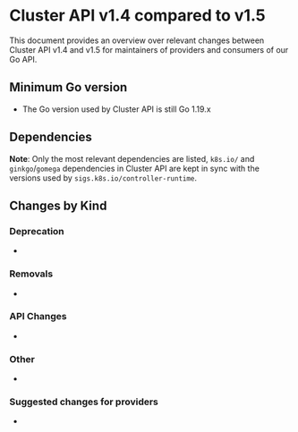 # Cluster API v1.4 compared to v1.5

This document provides an overview over relevant changes between Cluster API v1.4 and v1.5 for
maintainers of providers and consumers of our Go API.

## Minimum Go version

- The Go version used by Cluster API is still Go 1.19.x

## Dependencies

**Note**: Only the most relevant dependencies are listed, `k8s.io/` and `ginkgo`/`gomega` dependencies in Cluster API are kept in sync with the versions used by `sigs.k8s.io/controller-runtime`.

## Changes by Kind

### Deprecation

-

### Removals

-

### API Changes

-

### Other

- 

### Suggested changes for providers

- 